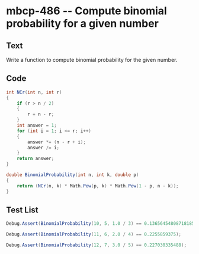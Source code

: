 # mbcp-486 -- Compute binomial probability for a given number

## Text

Write a function to compute binomial probability for the given number.

## Code

```csharp
int NCr(int n, int r) 
{
    if (r > n / 2) 
    {
        r = n - r;
    }
    int answer = 1;
    for (int i = 1; i <= r; i++) 
    {
        answer *= (n - r + i);
        answer /= i;
    }
    return answer;
}

double BinomialProbability(int n, int k, double p) 
{
    return (NCr(n, k) * Math.Pow(p, k) * Math.Pow(1 - p, n - k));
}
```

## Test List

```csharp
Debug.Assert(BinomialProbability(10, 5, 1.0 / 3) == 0.13656454808718185);
```

```csharp
Debug.Assert(BinomialProbability(11, 6, 2.0 / 4) == 0.2255859375);
```

```csharp
Debug.Assert(BinomialProbability(12, 7, 3.0 / 5) == 0.227030335488);
```
